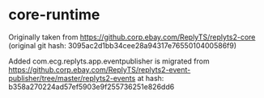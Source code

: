 # core-runtime

Originally taken from https://github.corp.ebay.com/ReplyTS/replyts2-core
(original git hash: 3095ac2d1bb34cee28a94317e7655010400586f9)

Added com.ecg.replyts.app.eventpublisher is migrated from 
https://github.corp.ebay.com/ReplyTS/replyts2-event-publisher/tree/master/replyts2-events at hash: b358a270224ad57ef5903e9f255736251e826dd6
 